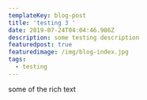 ```yaml
---
templateKey: blog-post
title: 'testing 3 '
date: 2019-07-24T04:04:46.986Z
description: some testing description
featuredpost: true
featuredimage: /img/blog-index.jpg
tags:
  - testing
---
```

some of the rich text
